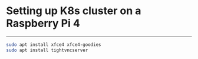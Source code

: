 Setting up K8s cluster on a Raspberry Pi 4
============

----

~~~bash
sudo apt install xfce4 xfce4-goodies
sudo apt install tightvncserver
~~~
